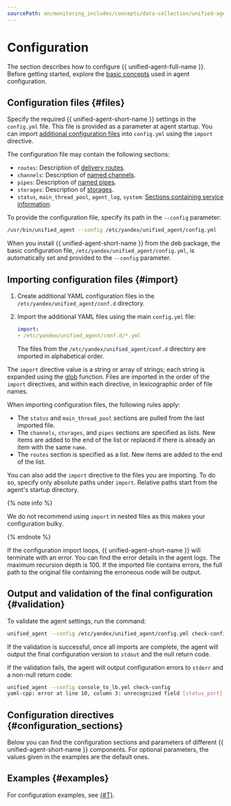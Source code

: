 ```yaml
---
sourcePath: en/monitoring_includes/concepts/data-collection/unified-agent/configuration.md
---
```

# Configuration

The section describes how to configure {{ unified-agent-full-name }}. Before getting started, explore the [basic concepts](index.md) used in agent configuration.

## Configuration files {#files}

Specify the required {{ unified-agent-short-name }} settings in the `config.yml` file. This file is provided as a parameter at agent startup. You can import [additional configuration files](#import) into `config.yml` using the `import` directive.

The configuration file may contain the following sections:

- `routes`: Description of [delivery routes](index.md#routes).
- `channels`: Description of [named channels](index.md#channels).
- `pipes`: Description of [named pipes](index.md#pipes).
- `storages`: Description of [storages](index.md#storages).
- `status`, `main_thread_pool`, `agent_log`, `system`: [Sections containing service information](services.md).

To provide the configuration file, specify its path in the `--config` parameter:

```bash
/usr/bin/unified_agent --config /etc/yandex/unified_agent/config.yml
```

When you install {{ unified-agent-short-name }} from the deb package, the basic configuration file, `/etc/yandex/unified_agent/config.yml`, is automatically set and provided to the `--config` parameter.

## Importing configuration files {#import}

1. Create additional YAML configuration files in the `/etc/yandex/unified_agent/conf.d` directory.
1. Import the additional YAML files using the main `config.yml` file:

    ```yml
    import:
    - /etc/yandex/unified_agent/conf.d/*.yml
    ```

    The files from the `/etc/yandex/unified_agent/conf.d` directory are imported in alphabetical order.

The `import` directive value is a string or array of strings; each string is expanded using the [glob](http://man7.org/linux/man-pages/man7/glob.7.html) function. Files are imported in the order of the `import` directives, and within each directive, in lexicographic order of file names.

When importing configuration files, the following rules apply:

- The `status` and `main_thread_pool` sections are pulled from the last imported file.
- The `channels`, `storages`, and `pipes` sections are specified as lists. New items are added to the end of the list or replaced if there is already an item with the same `name`.
- The `routes` section is specified as a list. New items are added to the end of the list.

You can also add the `import` directive to the files you are importing. To do so, specify only absolute paths under `import`. Relative paths start from the agent's startup directory.

{% note info %}

We do not recommend using `import` in nested files as this makes your configuration bulky.

{% endnote %}

If the configuration import loops, {{ unified-agent-short-name }} will terminate with an error. You can find the error details in the agent logs. The maximum recursion depth is 100. If the imported file contains errors, the full path to the original file containing the erroneous node will be output.

## Output and validation of the final configuration {#validation}

To validate the agent settings, run the command:

```bash
unified_agent --config /etc/yandex/unified_agent/config.yml check-config
```

If the validation is successful, once all imports are complete, the agent will output the final configuration version to `stdout` and the null return code.

If the validation fails, the agent will output configuration errors to `stderr` and a non-null return code:

```bash
unified_agent --config console_to_lb.yml check-config
yaml-cpp: error at line 10, column 3: unrecognized field [status_port]
```

## Configuration directives {#configuration_sections}

Below you can find the configuration sections and parameters of different {{ unified-agent-short-name }} components. For optional parameters, the values given in the examples are the default ones.

## Examples {#examples}

For configuration examples, see [{#T}](../../../operations/index.md#working-with-metrics).
